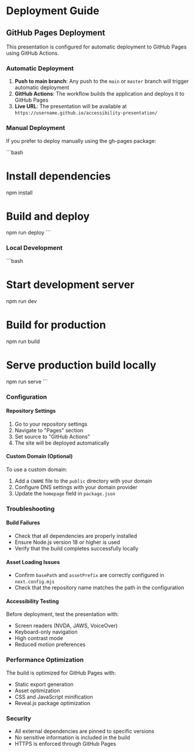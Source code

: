# Deployment Guide

## GitHub Pages Deployment

This presentation is configured for automatic deployment to GitHub Pages using GitHub Actions.

### Automatic Deployment

1. **Push to main branch**: Any push to the `main` or `master` branch will trigger automatic deployment
2. **GitHub Actions**: The workflow builds the application and deploys it to GitHub Pages
3. **Live URL**: The presentation will be available at `https://username.github.io/accessibility-presentation/`

### Manual Deployment

If you prefer to deploy manually using the gh-pages package:

\`\`\`bash
# Install dependencies
npm install

# Build and deploy
npm run deploy
\`\`\`

### Local Development

\`\`\`bash
# Start development server
npm run dev

# Build for production
npm run build

# Serve production build locally
npm run serve
\`\`\`

### Configuration

#### Repository Settings

1. Go to your repository settings
2. Navigate to "Pages" section
3. Set source to "GitHub Actions"
4. The site will be deployed automatically

#### Custom Domain (Optional)

To use a custom domain:

1. Add a `CNAME` file to the `public` directory with your domain
2. Configure DNS settings with your domain provider
3. Update the `homepage` field in `package.json`

### Troubleshooting

#### Build Failures

- Check that all dependencies are properly installed
- Ensure Node.js version 18 or higher is used
- Verify that the build completes successfully locally

#### Asset Loading Issues

- Confirm `basePath` and `assetPrefix` are correctly configured in `next.config.mjs`
- Check that the repository name matches the path in the configuration

#### Accessibility Testing

Before deployment, test the presentation with:

- Screen readers (NVDA, JAWS, VoiceOver)
- Keyboard-only navigation
- High contrast mode
- Reduced motion preferences

### Performance Optimization

The build is optimized for GitHub Pages with:

- Static export generation
- Asset optimization
- CSS and JavaScript minification
- Reveal.js package optimization

### Security

- All external dependencies are pinned to specific versions
- No sensitive information is included in the build
- HTTPS is enforced through GitHub Pages
